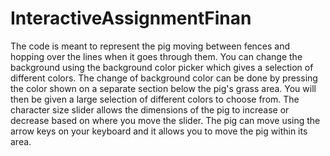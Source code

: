 # InteractiveAssignmentFinan

The code is meant to represent the pig moving between fences and hopping over the lines when it goes through them. You can change the background using the background color picker which gives a selection of different colors. The change of background color can be done by pressing the color shown on a separate section below the pig's grass area. You will then be given a large selection of different colors to choose from. The character size slider allows the dimensions of the pig to increase or decrease based on where you move the slider. The pig can move using the arrow keys on your keyboard and it allows you to move the pig within its area.
